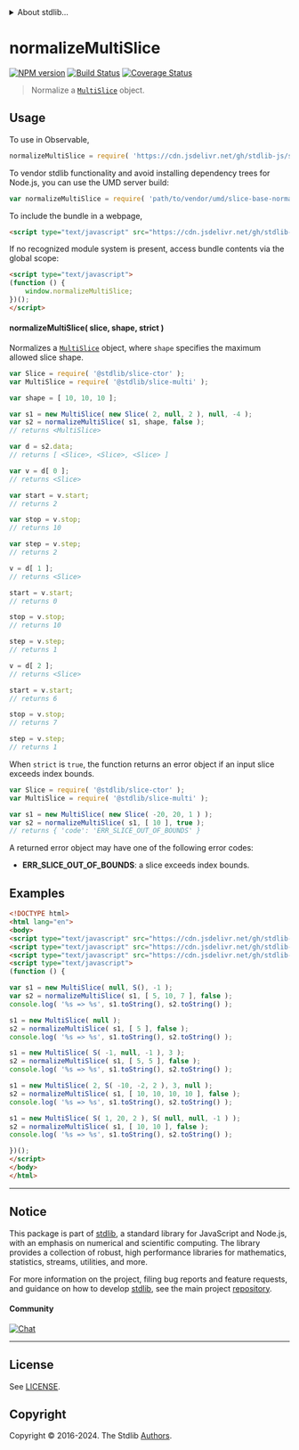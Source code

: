 <!--

@license Apache-2.0

Copyright (c) 2023 The Stdlib Authors.

Licensed under the Apache License, Version 2.0 (the "License");
you may not use this file except in compliance with the License.
You may obtain a copy of the License at

   http://www.apache.org/licenses/LICENSE-2.0

Unless required by applicable law or agreed to in writing, software
distributed under the License is distributed on an "AS IS" BASIS,
WITHOUT WARRANTIES OR CONDITIONS OF ANY KIND, either express or implied.
See the License for the specific language governing permissions and
limitations under the License.

-->


<details>
  <summary>
    About stdlib...
  </summary>
  <p>We believe in a future in which the web is a preferred environment for numerical computation. To help realize this future, we've built stdlib. stdlib is a standard library, with an emphasis on numerical and scientific computation, written in JavaScript (and C) for execution in browsers and in Node.js.</p>
  <p>The library is fully decomposable, being architected in such a way that you can swap out and mix and match APIs and functionality to cater to your exact preferences and use cases.</p>
  <p>When you use stdlib, you can be absolutely certain that you are using the most thorough, rigorous, well-written, studied, documented, tested, measured, and high-quality code out there.</p>
  <p>To join us in bringing numerical computing to the web, get started by checking us out on <a href="https://github.com/stdlib-js/stdlib">GitHub</a>, and please consider <a href="https://opencollective.com/stdlib">financially supporting stdlib</a>. We greatly appreciate your continued support!</p>
</details>

# normalizeMultiSlice

[![NPM version][npm-image]][npm-url] [![Build Status][test-image]][test-url] [![Coverage Status][coverage-image]][coverage-url] <!-- [![dependencies][dependencies-image]][dependencies-url] -->

> Normalize a [`MultiSlice`][@stdlib/slice/multi] object.

<!-- Section to include introductory text. Make sure to keep an empty line after the intro `section` element and another before the `/section` close. -->

<section class="intro">

</section>

<!-- /.intro -->

<!-- Package usage documentation. -->



<section class="usage">

## Usage

To use in Observable,

```javascript
normalizeMultiSlice = require( 'https://cdn.jsdelivr.net/gh/stdlib-js/slice-base-normalize-multi-slice@v0.2.2-umd/browser.js' )
```

To vendor stdlib functionality and avoid installing dependency trees for Node.js, you can use the UMD server build:

```javascript
var normalizeMultiSlice = require( 'path/to/vendor/umd/slice-base-normalize-multi-slice/index.js' )
```

To include the bundle in a webpage,

```html
<script type="text/javascript" src="https://cdn.jsdelivr.net/gh/stdlib-js/slice-base-normalize-multi-slice@v0.2.2-umd/browser.js"></script>
```

If no recognized module system is present, access bundle contents via the global scope:

```html
<script type="text/javascript">
(function () {
    window.normalizeMultiSlice;
})();
</script>
```

<a name="main"></a>

#### normalizeMultiSlice( slice, shape, strict )

Normalizes a [`MultiSlice`][@stdlib/slice/multi] object, where `shape` specifies the maximum allowed slice shape.

<!-- eslint-disable stdlib/no-redeclare, no-global-assign -->

```javascript
var Slice = require( '@stdlib/slice-ctor' );
var MultiSlice = require( '@stdlib/slice-multi' );

var shape = [ 10, 10, 10 ];

var s1 = new MultiSlice( new Slice( 2, null, 2 ), null, -4 );
var s2 = normalizeMultiSlice( s1, shape, false );
// returns <MultiSlice>

var d = s2.data;
// returns [ <Slice>, <Slice>, <Slice> ]

var v = d[ 0 ];
// returns <Slice>

var start = v.start;
// returns 2

var stop = v.stop;
// returns 10

var step = v.step;
// returns 2

v = d[ 1 ];
// returns <Slice>

start = v.start;
// returns 0

stop = v.stop;
// returns 10

step = v.step;
// returns 1

v = d[ 2 ];
// returns <Slice>

start = v.start;
// returns 6

stop = v.stop;
// returns 7

step = v.step;
// returns 1
```

When `strict` is `true`, the function returns an error object if an input slice exceeds index bounds.

```javascript
var Slice = require( '@stdlib/slice-ctor' );
var MultiSlice = require( '@stdlib/slice-multi' );

var s1 = new MultiSlice( new Slice( -20, 20, 1 ) );
var s2 = normalizeMultiSlice( s1, [ 10 ], true );
// returns { 'code': 'ERR_SLICE_OUT_OF_BOUNDS' }
```

A returned error object may have one of the following error codes:

-   **ERR_SLICE_OUT_OF_BOUNDS**: a slice exceeds index bounds.

</section>

<!-- /.usage -->

<!-- Package usage notes. Make sure to keep an empty line after the `section` element and another before the `/section` close. -->

<section class="notes">

</section>

<!-- /.notes -->

<!-- Package usage examples. -->

<section class="examples">

## Examples

<!-- eslint no-undef: "error" -->

<!-- eslint-disable new-cap -->

```html
<!DOCTYPE html>
<html lang="en">
<body>
<script type="text/javascript" src="https://cdn.jsdelivr.net/gh/stdlib-js/slice-ctor@umd/browser.js"></script>
<script type="text/javascript" src="https://cdn.jsdelivr.net/gh/stdlib-js/slice-multi@umd/browser.js"></script>
<script type="text/javascript" src="https://cdn.jsdelivr.net/gh/stdlib-js/slice-base-normalize-multi-slice@v0.2.2-umd/browser.js"></script>
<script type="text/javascript">
(function () {

var s1 = new MultiSlice( null, S(), -1 );
var s2 = normalizeMultiSlice( s1, [ 5, 10, 7 ], false );
console.log( '%s => %s', s1.toString(), s2.toString() );

s1 = new MultiSlice( null );
s2 = normalizeMultiSlice( s1, [ 5 ], false );
console.log( '%s => %s', s1.toString(), s2.toString() );

s1 = new MultiSlice( S( -1, null, -1 ), 3 );
s2 = normalizeMultiSlice( s1, [ 5, 5 ], false );
console.log( '%s => %s', s1.toString(), s2.toString() );

s1 = new MultiSlice( 2, S( -10, -2, 2 ), 3, null );
s2 = normalizeMultiSlice( s1, [ 10, 10, 10, 10 ], false );
console.log( '%s => %s', s1.toString(), s2.toString() );

s1 = new MultiSlice( S( 1, 20, 2 ), S( null, null, -1 ) );
s2 = normalizeMultiSlice( s1, [ 10, 10 ], false );
console.log( '%s => %s', s1.toString(), s2.toString() );

})();
</script>
</body>
</html>
```

</section>

<!-- /.examples -->

<!-- Section to include cited references. If references are included, add a horizontal rule *before* the section. Make sure to keep an empty line after the `section` element and another before the `/section` close. -->

<section class="references">

</section>

<!-- /.references -->

<!-- Section for related `stdlib` packages. Do not manually edit this section, as it is automatically populated. -->

<section class="related">

</section>

<!-- /.related -->

<!-- Section for all links. Make sure to keep an empty line after the `section` element and another before the `/section` close. -->


<section class="main-repo" >

* * *

## Notice

This package is part of [stdlib][stdlib], a standard library for JavaScript and Node.js, with an emphasis on numerical and scientific computing. The library provides a collection of robust, high performance libraries for mathematics, statistics, streams, utilities, and more.

For more information on the project, filing bug reports and feature requests, and guidance on how to develop [stdlib][stdlib], see the main project [repository][stdlib].

#### Community

[![Chat][chat-image]][chat-url]

---

## License

See [LICENSE][stdlib-license].


## Copyright

Copyright &copy; 2016-2024. The Stdlib [Authors][stdlib-authors].

</section>

<!-- /.stdlib -->

<!-- Section for all links. Make sure to keep an empty line after the `section` element and another before the `/section` close. -->

<section class="links">

[npm-image]: http://img.shields.io/npm/v/@stdlib/slice-base-normalize-multi-slice.svg
[npm-url]: https://npmjs.org/package/@stdlib/slice-base-normalize-multi-slice

[test-image]: https://github.com/stdlib-js/slice-base-normalize-multi-slice/actions/workflows/test.yml/badge.svg?branch=v0.2.2
[test-url]: https://github.com/stdlib-js/slice-base-normalize-multi-slice/actions/workflows/test.yml?query=branch:v0.2.2

[coverage-image]: https://img.shields.io/codecov/c/github/stdlib-js/slice-base-normalize-multi-slice/main.svg
[coverage-url]: https://codecov.io/github/stdlib-js/slice-base-normalize-multi-slice?branch=main

<!--

[dependencies-image]: https://img.shields.io/david/stdlib-js/slice-base-normalize-multi-slice.svg
[dependencies-url]: https://david-dm.org/stdlib-js/slice-base-normalize-multi-slice/main

-->

[chat-image]: https://img.shields.io/gitter/room/stdlib-js/stdlib.svg
[chat-url]: https://app.gitter.im/#/room/#stdlib-js_stdlib:gitter.im

[stdlib]: https://github.com/stdlib-js/stdlib

[stdlib-authors]: https://github.com/stdlib-js/stdlib/graphs/contributors

[umd]: https://github.com/umdjs/umd
[es-module]: https://developer.mozilla.org/en-US/docs/Web/JavaScript/Guide/Modules

[deno-url]: https://github.com/stdlib-js/slice-base-normalize-multi-slice/tree/deno
[deno-readme]: https://github.com/stdlib-js/slice-base-normalize-multi-slice/blob/deno/README.md
[umd-url]: https://github.com/stdlib-js/slice-base-normalize-multi-slice/tree/umd
[umd-readme]: https://github.com/stdlib-js/slice-base-normalize-multi-slice/blob/umd/README.md
[esm-url]: https://github.com/stdlib-js/slice-base-normalize-multi-slice/tree/esm
[esm-readme]: https://github.com/stdlib-js/slice-base-normalize-multi-slice/blob/esm/README.md
[branches-url]: https://github.com/stdlib-js/slice-base-normalize-multi-slice/blob/main/branches.md

[stdlib-license]: https://raw.githubusercontent.com/stdlib-js/slice-base-normalize-multi-slice/main/LICENSE

[@stdlib/slice/multi]: https://github.com/stdlib-js/slice-multi/tree/umd

</section>

<!-- /.links -->
